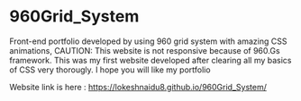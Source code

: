 # 960Grid_System
Front-end portfolio developed by using 960 grid system with amazing CSS animations, CAUTION: This website is not responsive because of 960.Gs framework. This was my first website developed after clearing all my basics of CSS very thorougly. I hope you will like my portfolio


Website link is here : https://lokeshnaidu8.github.io/960Grid_System/

